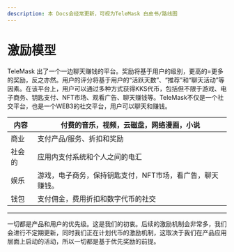 ```yaml
---
description: 本 Docs会经常更新，可视为TeleMask 白皮书/路线图
---
```


# 激励模型

TeleMask 出了一个一边聊天赚钱的平台。奖励将基于用户的级别，更高的=更多的奖励，反之亦然。用户的评分将基于用户的“活跃天数”、“推荐”和“聊天活动”等因素。在该平台上，用户可以通过多种方式获得KKS代币，包括但不限于游戏、电子商务、钥匙支付、NFT市场、观看广告、聊天赚钱等。TeleMask不仅是一个社交平台，也是一个WEB3的社交平台，用户可以聊天和赚钱。



| 内容  | 付费的音乐，视频，云磁盘，网络漫画，小说           |
| --- | ------------------------------ |
| 商业  | 支付产品/服务、折扣和奖励                  |
| 社会的 | 应用内支付系统和个人之间的电汇                |
| 娱乐  | 游戏，电子商务，保持钥匙支付，NFT市场，看广告，聊天赚钱。 |
| 钱包  | 支付佣金，费用折扣和数字代币的社交              |

****

一切都是产品和用户的优先级。这是我们的初衷。后续的激励机制会非常多，我们会进行不定期更新，同时我们正在计划代币的激励机制，这取决于我们在产品应用层面上启动的活动，所以一切都是基于优先奖励的前提。
